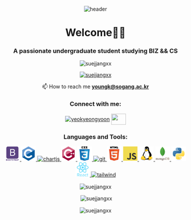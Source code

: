 <div align='center'>
  
  ![header](https://capsule-render.vercel.app/api?type=Waving&color=auto&height=300&section=header&text=Sue%20%20Yoon&fontSize=50&animation=blinkfontColor=111111)
  
  <h1 align="center">Welcome🧚‍♀️</h1>
  <h3 align="center">A passionate undergraduate student studying BIZ && CS</h3>

  <p align="center"> <img src="https://komarev.com/ghpvc/?username=suejjangxx&label=Profile%20views&color=0e75b6&style=flat" alt="suejjangxx" /> </p>

  <p align="center"> <a href="https://github.com/ryo-ma/github-profile-trophy"><img src="https://github-profile-trophy.vercel.app/?username=suejjangxx" alt="suejjangxx" /></a> </p>

  📫 How to reach me **youngk@sogang.ac.kr**

  <h3 align="">Connect with me:</h3>
  <p align="center">
  <a href="https://linkedin.com/in/yeokyeongyoon" target="blank"><img align="center" src="https://www.vectorlogo.zone/logos/linkedin/linkedin-icon.svg" alt="yeokyeongyoon" height="30" width="40" /></a>
  <a href="https://www.leetcode.com/suejjangxx" target="blank"><img align="center" src="https://upload.wikimedia.org/wikipedia/commons/a/ab/LeetCode_logo_white_no_text.svg" height="30" width="40" /></a>
  </p>

  <h3 align="center">Languages and Tools:</h3>
  <p align="center"> <a href="https://getbootstrap.com" target="_blank"> <img src="https://raw.githubusercontent.com/devicons/devicon/master/icons/bootstrap/bootstrap-plain-wordmark.svg" alt="bootstrap" width="40" height="40"/> </a> <a href="https://www.cprogramming.com/" target="_blank"> <img src="https://raw.githubusercontent.com/devicons/devicon/master/icons/c/c-original.svg" alt="c" width="40" height="40"/> </a> <a href="https://www.chartjs.org" target="_blank"> <img src="https://www.chartjs.org/media/logo-title.svg" alt="chartjs" width="40" height="40"/> </a> <a href="https://www.w3schools.com/cpp/" target="_blank"> <img src="https://raw.githubusercontent.com/devicons/devicon/master/icons/cplusplus/cplusplus-original.svg" alt="cplusplus" width="40" height="40"/> </a> <a href="https://www.w3schools.com/css/" target="_blank"> <img src="https://raw.githubusercontent.com/devicons/devicon/master/icons/css3/css3-original-wordmark.svg" alt="css3" width="40" height="40"/> </a> <a href="https://git-scm.com/" target="_blank"> <img src="https://www.vectorlogo.zone/logos/git-scm/git-scm-icon.svg" alt="git" width="40" height="40"/> </a> <a href="https://www.w3.org/html/" target="_blank"> <img src="https://raw.githubusercontent.com/devicons/devicon/master/icons/html5/html5-original-wordmark.svg" alt="html5" width="40" height="40"/> </a> <a href="https://developer.mozilla.org/en-US/docs/Web/JavaScript" target="_blank"> <img src="https://raw.githubusercontent.com/devicons/devicon/master/icons/javascript/javascript-original.svg" alt="javascript" width="40" height="40"/> </a> <a href="https://www.linux.org/" target="_blank"> <img src="https://raw.githubusercontent.com/devicons/devicon/master/icons/linux/linux-original.svg" alt="linux" width="40" height="40"/> </a> <a href="https://www.mongodb.com/" target="_blank"> <img src="https://raw.githubusercontent.com/devicons/devicon/master/icons/mongodb/mongodb-original-wordmark.svg" alt="mongodb" width="40" height="40"/> </a> <a href="https://www.python.org" target="_blank"> <img src="https://raw.githubusercontent.com/devicons/devicon/master/icons/python/python-original.svg" alt="python" width="40" height="40"/> </a> <a href="https://reactjs.org/" target="_blank"> <img src="https://raw.githubusercontent.com/devicons/devicon/master/icons/react/react-original-wordmark.svg" alt="react" width="40" height="40"/> </a> <a href="https://tailwindcss.com/" target="_blank"> <img src="https://www.vectorlogo.zone/logos/tailwindcss/tailwindcss-icon.svg" alt="tailwind" width="40" height="40"/> </a> </p>

  <p><img align="center" src="https://github-readme-stats.vercel.app/api/top-langs?username=suejjangxx&show_icons=true&locale=en&layout=compact" alt="suejjangxx" /></p>

  <p>&nbsp;<img align="center" src="https://github-readme-stats.vercel.app/api?username=suejjangxx&show_icons=true&locale=en" alt="suejjangxx" /></p>

  <p><img align="center" src="https://github-readme-streak-stats.herokuapp.com/?user=suejjangxx&theme=default" alt="suejjangxx" /></p>


</div>
